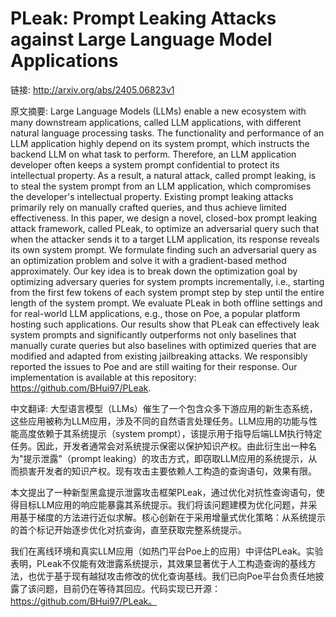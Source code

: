 # PLeak: Prompt Leaking Attacks against Large Language Model Applications

链接: http://arxiv.org/abs/2405.06823v1

原文摘要:
Large Language Models (LLMs) enable a new ecosystem with many downstream
applications, called LLM applications, with different natural language
processing tasks. The functionality and performance of an LLM application
highly depend on its system prompt, which instructs the backend LLM on what
task to perform. Therefore, an LLM application developer often keeps a system
prompt confidential to protect its intellectual property. As a result, a
natural attack, called prompt leaking, is to steal the system prompt from an
LLM application, which compromises the developer's intellectual property.
Existing prompt leaking attacks primarily rely on manually crafted queries, and
thus achieve limited effectiveness.
  In this paper, we design a novel, closed-box prompt leaking attack framework,
called PLeak, to optimize an adversarial query such that when the attacker
sends it to a target LLM application, its response reveals its own system
prompt. We formulate finding such an adversarial query as an optimization
problem and solve it with a gradient-based method approximately. Our key idea
is to break down the optimization goal by optimizing adversary queries for
system prompts incrementally, i.e., starting from the first few tokens of each
system prompt step by step until the entire length of the system prompt.
  We evaluate PLeak in both offline settings and for real-world LLM
applications, e.g., those on Poe, a popular platform hosting such applications.
Our results show that PLeak can effectively leak system prompts and
significantly outperforms not only baselines that manually curate queries but
also baselines with optimized queries that are modified and adapted from
existing jailbreaking attacks. We responsibly reported the issues to Poe and
are still waiting for their response. Our implementation is available at this
repository: https://github.com/BHui97/PLeak.

中文翻译:
大型语言模型（LLMs）催生了一个包含众多下游应用的新生态系统，这些应用被称为LLM应用，涉及不同的自然语言处理任务。LLM应用的功能与性能高度依赖于其系统提示（system prompt），该提示用于指导后端LLM执行特定任务。因此，开发者通常会对系统提示保密以保护知识产权。由此衍生出一种名为"提示泄露"（prompt leaking）的攻击方式，即窃取LLM应用的系统提示，从而损害开发者的知识产权。现有攻击主要依赖人工构造的查询语句，效果有限。

本文提出了一种新型黑盒提示泄露攻击框架PLeak，通过优化对抗性查询语句，使得目标LLM应用的响应能暴露其系统提示。我们将该问题建模为优化问题，并采用基于梯度的方法进行近似求解。核心创新在于采用增量式优化策略：从系统提示的首个标记开始逐步优化对抗查询，直至获取完整系统提示。

我们在离线环境和真实LLM应用（如热门平台Poe上的应用）中评估PLeak。实验表明，PLeak不仅能有效泄露系统提示，其效果显著优于人工构造查询的基线方法，也优于基于现有越狱攻击修改的优化查询基线。我们已向Poe平台负责任地披露了该问题，目前仍在等待其回应。代码实现已开源：https://github.com/BHui97/PLeak。
